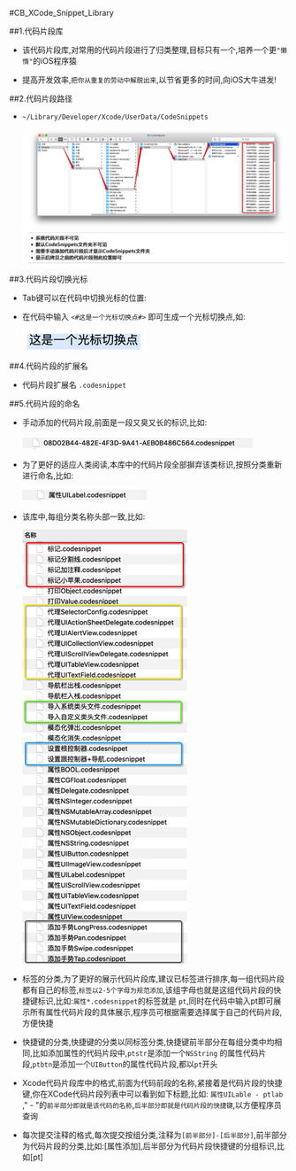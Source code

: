 #CB_XCode_Snippet_Library


##1.代码片段库 


* 该代码片段库,对常用的代码片段进行了归类整理,目标只有一个,培养一个更`"懒惰"`的iOS程序猿


* 提高开发效率,`把你从重复的劳动中解脱出来`,以节省更多的时间,向iOS大牛进发!
    


##2.代码片段路径


* `~/Library/Developer/Xcode/UserData/CodeSnippets` 

   ![CodeSnippet Floder Path](https://github.com/ChaoBo/CB_XCode_Snippet_Library/blob/master/CB_Code_Snippets_Images/%E4%BB%A3%E7%A0%81%E7%89%87%E6%AE%B5%E6%9C%AC%E5%9C%B0%E8%B7%AF%E5%BE%84.png?raw=true)



##3.代码片段切换光标


* Tab键可以在代码中切换光标的位置:


* 在代码中输入 `<#这是一个光标切换点#>` 即可生成一个光标切换点,如:

	![image](https://github.com/ChaoBo/CB_XCode_Snippet_Library/blob/master/CB_Code_Snippets_Images/%E5%85%89%E6%A0%87%E6%9C%AA%E9%80%89%E4%B8%AD.png?raw=true)



##4.代码片段的扩展名
* 代码片段扩展名 `.codesnippet`




##5.代码片段的命名


* 手动添加的代码片段,前面是一段又臭又长的标识,比如:

	![image](https://github.com/ChaoBo/CB_XCode_Snippet_Library/blob/master/CB_Code_Snippets_Images/%E9%BB%98%E8%AE%A4%E5%90%8D%E7%A7%B0.png?raw=true)


* 为了更好的适应人类阅读,本库中的代码片段全部摒弃该类标识,按照分类重新进行命名,比如:

	![image](https://github.com/ChaoBo/CB_XCode_Snippet_Library/blob/master/CB_Code_Snippets_Images/%E6%9B%B4%E6%94%B9%E5%90%8D%E7%A7%B0.png?raw=true)


* 该库中,每组分类名称头部一致,比如:

	![image](https://github.com/ChaoBo/CB_XCode_Snippet_Library/blob/master/CB_Code_Snippets_Images/%E4%BB%A3%E7%A0%81%E7%89%87%E6%AE%B5%E5%88%86%E7%B1%BB%E5%88%97%E8%A1%A8.png?raw=true)

* 标签的分类,为了更好的展示代码片段库,建议已标签进行排序,每一组代码片段都有自己的标签,`标签以2-5个字母为规范添加`,该组字母也就是这组代码片段的快捷键标识,比如:`属性*.codesnippet`的标签就是 `pt`,同时在代码中输入pt即可展示所有属性代码片段的具体展示,程序员可根据需要选择属于自己的代码片段,方便快捷

* 快捷键的分类,快捷键的分类以同标签分类,快捷键前半部分在每组分类中均相同,比如添加属性的代码片段中,`ptstr`是添加一个`NSString` 的属性代码片段,`ptbtn`是添加一个`UIButton`的属性代码片段,都以`pt`开头

* Xcode代码片段库中的格式,前面为代码前段的名称,紧接着是代码片段的快捷键,你在XCode代码片段列表中可以看到如下标题,比如: `属性UILable - ptlab `," - "的`前半部分即就是该代码的名称`,`后半部分即就是代码片段的快捷键`,以方便程序员查询

* 每次提交注释的格式,每次提交按组分类,注释为`[前半部分]-[后半部分]`,前半部分为代码片段的分类,比如:[属性添加],后半部分为代码片段快捷键的分组标识,比如[pt]
    
        













